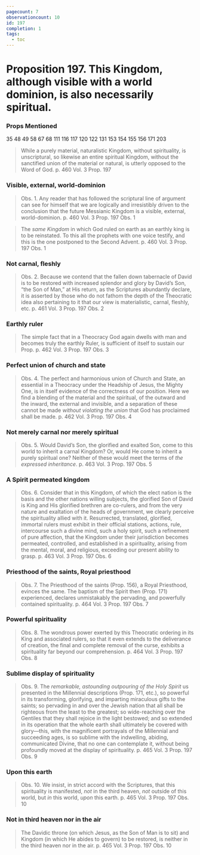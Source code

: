 ```yaml
---
pagecount: 7
observationcount: 10
id: 197
completion: 1
tags:
  - toc
---
```

# Proposition 197. This Kingdom, although visible with a world dominion, is also necessarily spiritual.

### Props Mentioned
35 48 49 58 67 68 111 116 117 120 122 131 153 154 155 156 171 203

>While a purely material, naturalistic Kingdom, without spirituality, is unscriptural, so likewise an entire spiritual Kingdom, without the sanctified union of the material or natural, is utterly opposed to the Word of God.
>p. 460 Vol. 3 Prop. 197
### Visible, external, world-dominion
>Obs. 1. Any reader that has followed the scriptural line of argument can see for himself that we are logically and irresistibly driven to the conclusion that the future Messianic Kingdom is a visible, external, world-dominion.
>p. 460 Vol. 3 Prop. 197 Obs. 1

>The *same Kingdom* in which God ruled on earth as an earthly king is to be reinstated. To this all the prophets with one voice testify, and this is the one postponed to the Second Advent.
>p. 460 Vol. 3 Prop. 197 Obs. 1
### Not carnal, fleshly
>Obs. 2. Because we contend that the fallen down tabernacle of David is to be restored with increased splendor and glory by David’s Son, “the Son of Man,” at His return, as the Scriptures abundantly declare, it is asserted by those who do not fathom the depth of the Theocratic idea also pertaining to it that our view is materialistic, carnal, fleshly, etc.
>p. 461 Vol. 3 Prop. 197 Obs. 2
### Earthly ruler
>The simple fact that in a Theocracy God again dwells with man and becomes truly the earthly Ruler, is sufficient of itself to sustain our Prop.
>p. 462 Vol. 3 Prop. 197 Obs. 3
### Perfect union of church and state
>Obs. 4. The perfect and harmonious union of Church and State, an essential in a Theocracy under the Headship of Jesus, the Mighty One, is in itself evidence of the correctness of our position. Here we find a blending of the material and the spiritual, of the outward and the inward, the external and invisible, and a separation of these cannot be made *without violating the union* that God has proclaimed shall be made.
>p. 462 Vol. 3 Prop. 197 Obs. 4
### Not merely carnal nor merely spiritual
>Obs. 5. Would David’s Son, the glorified and exalted Son, come to this world to inherit a carnal Kingdom? Or, would He come to inherit a purely spiritual one? Neither of these would meet the terms of *the expressed inheritance*.
>p. 463 Vol. 3 Prop. 197 Obs. 5
### A Spirit permeated kingdom
>Obs. 6. Consider that in this Kingdom, of which the elect nation is the basis and the other nations willing subjects, the glorified Son of David is King and His glorified brethren are co-rulers, and from the very nature and exaltation of the heads of government, we clearly perceive the spirituality allied with it. Resurrected, translated, glorified, immortal rulers must exhibit in their official stations, actions, rule, intercourse such a divine mind, such a holy spirit, such a refinement of pure affection, that the Kingdom under their jurisdiction becomes permeated, controlled, and established in a spirituality, arising from the mental, moral, and religious, exceeding our present ability to grasp.
>p. 463 Vol. 3 Prop. 197 Obs. 6
### Priesthood of the saints, Royal priesthood
>Obs. 7. The Priesthood of the saints (Prop. 156), a Royal Priesthood, evinces the same. The baptism of the Spirit then (Prop. 171) experienced, declares unmistakably the pervading, and powerfully contained spirituality.
>p. 464 Vol. 3 Prop. 197 Obs. 7
### Powerful spirituality
>Obs. 8. The wondrous power exerted by this Theocratic ordering in its King and associated rulers, so that it even extends to the deliverance of creation, the final and complete removal of the curse, exhibits a spirituality far beyond our comprehension.
>p. 464 Vol. 3 Prop. 197 Obs. 8
### Sublime display of spirituality
>Obs. 9. The *remarkable, astounding outpouring of the Holy Spirit* us presented in the Millennial descriptions (Prop. 171, etc.), so powerful in its transforming, glorifying, and imparting miraculous gifts to the saints; so pervading in and over the Jewish nation that all shall be righteous from the least to the greatest; so wide-reaching over the Gentiles that they shall rejoice in the light bestowed; and so extended in its operation that the whole earth shall ultimately be covered with glory—this, with the magnificent portrayals of the Millennial and succeeding ages, is so sublime with the indwelling, abiding, communicated Divine, that no one can contemplate it, without being profoundly moved at the display of spirituality.
>p. 465 Vol. 3 Prop. 197 Obs. 9
### Upon this earth
>Obs. 10. We insist, in strict accord with the Scriptures, that this spirituality is manifested, *not* in the third heaven, *not* outside of this world, but *in* this world, *upon* this earth.
>p. 465 Vol. 3 Prop. 197 Obs. 10
### Not in third heaven nor in the air
>The Davidic throne (on which Jesus, as the Son of Man is to sit) and Kingdom (in which He abides to govern) to be restored, is neither in the third heaven nor in the air.
>p. 465 Vol. 3 Prop. 197 Obs. 10